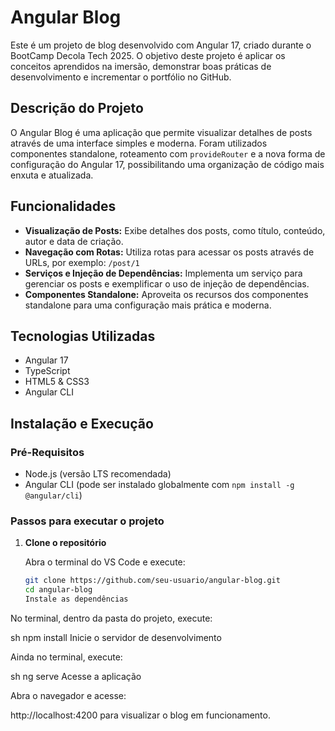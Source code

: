 # Angular Blog

Este é um projeto de blog desenvolvido com Angular 17, criado durante o BootCamp Decola Tech 2025. O objetivo deste projeto é aplicar os conceitos aprendidos na imersão, demonstrar boas práticas de desenvolvimento e incrementar o portfólio no GitHub.

## Descrição do Projeto

O Angular Blog é uma aplicação que permite visualizar detalhes de posts através de uma interface simples e moderna. Foram utilizados componentes standalone, roteamento com `provideRouter` e a nova forma de configuração do Angular 17, possibilitando uma organização de código mais enxuta e atualizada.

## Funcionalidades

- **Visualização de Posts:** Exibe detalhes dos posts, como título, conteúdo, autor e data de criação.
- **Navegação com Rotas:** Utiliza rotas para acessar os posts através de URLs, por exemplo: `/post/1`
- **Serviços e Injeção de Dependências:** Implementa um serviço para gerenciar os posts e exemplificar o uso de injeção de dependências.
- **Componentes Standalone:** Aproveita os recursos dos componentes standalone para uma configuração mais prática e moderna.

## Tecnologias Utilizadas

- Angular 17
- TypeScript
- HTML5 & CSS3
- Angular CLI

## Instalação e Execução

### Pré-Requisitos

- Node.js (versão LTS recomendada)
- Angular CLI (pode ser instalado globalmente com `npm install -g @angular/cli`)

### Passos para executar o projeto

1. **Clone o repositório**

   Abra o terminal do VS Code e execute:
   ```sh
   git clone https://github.com/seu-usuario/angular-blog.git
   cd angular-blog
   Instale as dependências

No terminal, dentro da pasta do projeto, execute:

sh
npm install
Inicie o servidor de desenvolvimento

Ainda no terminal, execute:

sh
ng serve
Acesse a aplicação

Abra o navegador e acesse:

http://localhost:4200
para visualizar o blog em funcionamento.
